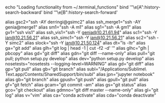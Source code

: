 echo "Loading functionality from ~/.terminal_functions"
bind '"\e[A":history-search-backward'
bind '"\e[B":history-search-forward'

alias gsc2="ssh -AY derringi@gsimc2"
alias ssh_merge1="ssh -AY genia@merge1"
alias sm1="ssh -A m1"
alias sg1="ssh -A gm1"
alias gv1="ssh vis1"
alias ssh_vis1="ssh -Y genia@10.21.61.94"
alias sc1="ssh -Y ian@10.21.56.21"
alias ssh_simc1="ssh -Y ian@10.21.56.21"
alias sc2="ssh -Y simc2"
alias slock="ssh -Y ian@10.21.50.124"
alias dt="ls -ltr"
alias ga="git add"
alias glh="git log | head -1 | cut -f2 -d' '"
alias glhc="glh | pbcopy"
alias gd="git diff"
alias gdn="git diff --name-only"
alias pull="git pull; python setup.py develop"
alias dev="python setup.py develop"
alias nosetests="nosetests --logging-level=WARNING"
alias gd="git diff"
alias gp="git pull"
alias gb="git branch"
alias subl="/Applications/Sublime\ Text.app/Contents/SharedSupport/bin/subl"
alias jpn="jupyter notebook"
alias gb="git branch"
alias gpush="git push"
alias gpull="git pull"
alias gf="git fetch"
alias gcam="git commit -am"
alias gs="git status"
alias gco="git checkout"
alias gdmno="git diff master --name-only"
alias gl="git log"
alias v="vim"
alias ca="conda activate"
alias cda="conda deactivate"
